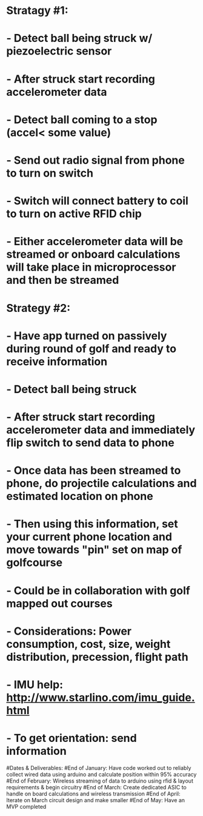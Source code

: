 # Stratagy #1:
#  - Detect ball being struck w/ piezoelectric sensor
#  - After struck start recording accelerometer data
#  - Detect ball coming to a stop (accel< some value)
#  - Send out radio signal from phone to turn on switch
#  - Switch will connect battery to coil to turn on active RFID chip
#  - Either accelerometer data will be streamed or onboard calculations will take place in microprocessor and then be streamed

# Strategy #2:
#  - Have app turned on passively during round of golf and ready to receive information
#  - Detect ball being struck
#  - After struck start recording accelerometer data and immediately flip switch to send data to phone
#  - Once data has been streamed to phone, do projectile calculations and estimated location on phone
#  - Then using this information, set your current phone location and move towards "pin" set on map of golfcourse
#  - Could be in collaboration with golf mapped out courses

# - Considerations: Power consumption, cost, size, weight distribution, precession, flight path
# - IMU help: http://www.starlino.com/imu_guide.html
# - To get orientation: send information

#Dates & Deliverables:
#End of January: Have code worked out to reliably collect wired data using arduino and calculate position within 95% accuracy
#End of February: Wireless streaming of data to arduino using rfid & layout requirements & begin circuitry
#End of March: Create dedicated ASIC to handle on board calculations and wireless transmission
#End of April: Iterate on March circuit design and make smaller
#End of May: Have an MVP completed
